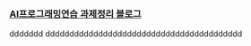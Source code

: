 ### [AI프로그래밍연습 과제정리 블로그](https://wjddnwp29.tistory.com/)
ddddddd
ddddddddddddddddddddddddddddddddddddddddd
